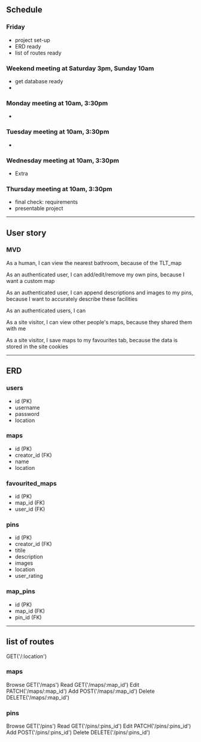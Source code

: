 ## Schedule

### Friday
  - project set-up
  - ERD ready 
  - list of routes ready

### Weekend meeting at Saturday 3pm, Sunday 10am
  - get database ready
  - 

### Monday meeting at 10am, 3:30pm 
  - 

### Tuesday meeting at 10am, 3:30pm 
  - 

### Wednesday meeting at 10am, 3:30pm 
  - Extra

### Thursday meeting at 10am, 3:30pm 
  - final check: requirements
  - presentable project 

-------------------------------------------------------------------

## User story 

### MVD

As a human, I can view the nearest bathroom, because of the TLT_map

As an authenticated user, I can add/edit/remove my own pins, because I want a custom map

As an authenticated user, I can append descriptions and images to my pins, because I want to accurately describe these facilities

As an authenticated users, I can 

As a site visitor, I can view other people's maps, because they shared them with me

As a site visitor, I save maps to my favourites tab, because the data is stored in the site cookies

-------------------------------------------------------------------

## ERD

### users
  - id (PK)
  - username
  - password
  - location

### maps
  - id (PK)
  - creator_id (FK)
  - name
  - location

### favourited_maps
  - id (PK)
  - map_id (FK)
  - user_id (FK)

### pins
  - id (PK)
  - creator_id (FK)
  - titile
  - description
  - images
  - location
  - user_rating

### map_pins
  - id (PK)
  - map_id (FK)
  - pin_id (FK)

-------------------------------------------------------------------

## list of routes

GET('/:location')

### maps
  Browse    GET('/maps')
  Read      GET('/maps/:map_id')
  Edit      PATCH('/maps/:map_id')
  Add       POST('/maps/:map_id')
  Delete    DELETE('/maps/:map_id')

### pins
  Browse    GET('/pins')
  Read      GET('/pins/:pins_id')
  Edit      PATCH('/pins/:pins_id')
  Add       POST('/pins/:pins_id')
  Delete    DELETE('/pins/:pins_id')

